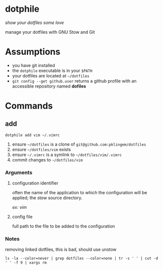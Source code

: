 dotphile
========

_show your dotfiles some love_

manage your dotfiles with GNU Stow and Git

# Assumptions

* you have git installed
* the `dotphile` executable is in your `$PATH`
* your dotfiles are located at `~/dotfiles`
* `git config --get github.user` returns a github profile with an accessible repository named __dofiles__

# Commands

## add

`dotphile add vim ~/.vimrc`

1.  ensure `~/dotfiles` is a clone of `git@github.com:pklingem/dotfiles`
2.  ensure `~/dotfiles/vim` exists
3.  ensure `~/.vimrc` is a symlink to `~/dotfiles/vim/.vimrc`
4.  commit changes to `~/dotfiles/vim`

### Arguments

1.  configuration identifier

    often the name of the application to which the configuration will be applied; the stow source directory.
    
    _ex: vim_

2.  config file

    full path to the file to be added to the configuration


### Notes

removing linked dotfiles, this is bad, should use unstow

    ls -la --color=never | grep dotfiles --color=none | tr -s ' ' | cut -d ' ' -f 9 | xargs rm
